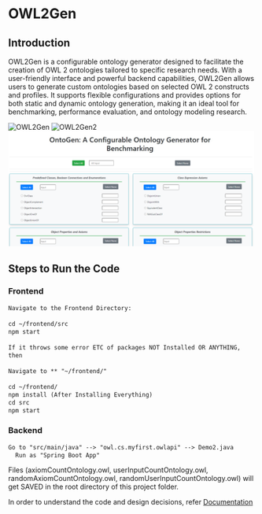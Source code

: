 # OWL2Gen

## Introduction

OWL2Gen is a configurable ontology generator designed to facilitate the creation of OWL 2 ontologies tailored to specific research needs. 
With a user-friendly interface and powerful backend capabilities, OWL2Gen allows users to generate custom ontologies based on selected OWL 2 
constructs and profiles. It supports flexible configurations and provides options for both static and dynamic ontology generation, making it 
an ideal tool for benchmarking, performance evaluation, and ontology modeling research.


<img src="https://github.com/kracr/ontogen/blob/main/Images/homepage.png?raw=true" alt="OWL2Gen" width="500"/>
<img src="https://github.com/kracr/ontogen/blob/main/Images/uploadPanel.png?raw=true" alt="OWL2Gen2" width="500"/>
<img src="https://github.com/kracr/ontogen/blob/main/Images/configpanel.png?raw=true" alt="OWL2Gen3" width="500"/>


## Steps to Run the Code

### Frontend

```
Navigate to the Frontend Directory:

cd ~/frontend/src
npm start

If it throws some error ETC of packages NOT Installed OR ANYTHING, then

Navigate to ** "~/frontend/"

cd ~/frontend/
npm install (After Installing Everything)
cd src
npm start
```

### Backend

 ```
Go to "src/main/java" --> "owl.cs.myfirst.owlapi" --> Demo2.java 
   Run as "Spring Boot App"
```
   
Files (axiomCountOntology.owl, userInputCountOntology.owl, randomAxiomCountOntology.owl, randomUserInputCountOntology.owl) will get SAVED in the 
root directory of this project folder.

In order to understand the code and design decisions, refer [Documentation](https://github.com/kracr/ontogen/blob/master/ORDER.txt)

